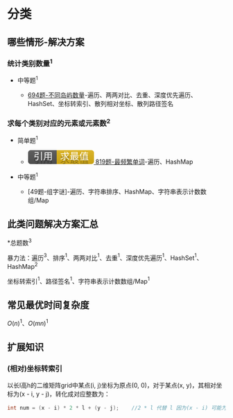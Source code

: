 # 分类

## 哪些情形-解决方案

### 统计类别数量$^1$

+ 中等题$^1$

  + [694题-不同岛屿数量]-遍历、两两对比、去重、深度优先遍历、HashSet、坐标转索引、散列相对坐标、散列路径签名

### 求每个类别对应的元素或元素数$^2$

+ 简单题$^1$

  + [![[引用][求最值]](/figures/Ref-MaximumAndMinimum.svg) 819题-最频繁单词](/求最值/间接求最值/819-MostCommonWord.md)-遍历、HashMap

+ 中等题$^1$

  + [49题-组字谜]-遍历、字符串排序、HashMap、字符串表示计数数组/Map

## 此类问题解决方案汇总

\*总题数$^3$

暴力法：遍历$^3$、排序$^1$、两两对比$^1$、去重$^1$、深度优先遍历$^1$、HashSet$^1$、HashMap$^2$

坐标转索引$^1$、路径签名$^1$、字符串表示计数数组/Map$^1$

## 常见最优时间复杂度

$O(n)^1$、$O(mn)^1$

## 扩展知识

### (相对)坐标转索引

以长l高h的二维矩阵grid中某点(i, j)坐标为原点(0, 0)，对于某点(x, y)，其相对坐标为(x - i, y - j)，转化成对应整数为：

```java
int num = (x - i) * 2 * l + (y - j);    //2 * l 代替 l 因为(x - i) 可能为负数。
```

<!-- 题目链接 -->
[694题-不同岛屿数量]:694-NumberofDistinctIslands.md
